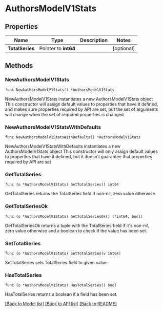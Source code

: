 # AuthorsModelV1Stats

## Properties

Name | Type | Description | Notes
------------ | ------------- | ------------- | -------------
**TotalSeries** | Pointer to **int64** |  | [optional] 

## Methods

### NewAuthorsModelV1Stats

`func NewAuthorsModelV1Stats() *AuthorsModelV1Stats`

NewAuthorsModelV1Stats instantiates a new AuthorsModelV1Stats object
This constructor will assign default values to properties that have it defined,
and makes sure properties required by API are set, but the set of arguments
will change when the set of required properties is changed

### NewAuthorsModelV1StatsWithDefaults

`func NewAuthorsModelV1StatsWithDefaults() *AuthorsModelV1Stats`

NewAuthorsModelV1StatsWithDefaults instantiates a new AuthorsModelV1Stats object
This constructor will only assign default values to properties that have it defined,
but it doesn't guarantee that properties required by API are set

### GetTotalSeries

`func (o *AuthorsModelV1Stats) GetTotalSeries() int64`

GetTotalSeries returns the TotalSeries field if non-nil, zero value otherwise.

### GetTotalSeriesOk

`func (o *AuthorsModelV1Stats) GetTotalSeriesOk() (*int64, bool)`

GetTotalSeriesOk returns a tuple with the TotalSeries field if it's non-nil, zero value otherwise
and a boolean to check if the value has been set.

### SetTotalSeries

`func (o *AuthorsModelV1Stats) SetTotalSeries(v int64)`

SetTotalSeries sets TotalSeries field to given value.

### HasTotalSeries

`func (o *AuthorsModelV1Stats) HasTotalSeries() bool`

HasTotalSeries returns a boolean if a field has been set.


[[Back to Model list]](../README.md#documentation-for-models) [[Back to API list]](../README.md#documentation-for-api-endpoints) [[Back to README]](../README.md)



